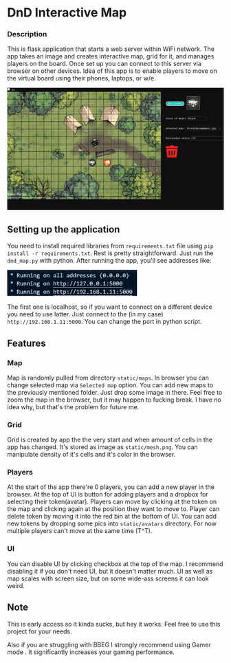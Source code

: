 # DnD Interactive Map

### Description

This is flask application that starts a web server within WiFi network. The app takes an image and creates interactive map, grid for it, and manages players on the board. Once set up you can connect to this server via browser on other devices. Idea of this app is to enable players to move on the virtual board using their phones, laptops, or w/e.

![](https://github.com/DefinitelyNotRandomNickname/DnD_Interactive_map/blob/main/static/resources/app.gif)

## Setting up the application

You need to install required libraries from `requirements.txt` file using `pip install -r requirements.txt`. Rest is pretty straightforward. Just run the `dnd_map.py` with python. After running the app, you'll see addresses like:

![](https://github.com/DefinitelyNotRandomNickname/DnD_Interactive_map/blob/main/static/resources/run_addresses.png)

The first one is localhost, so if you want to connect on a different device you need to use latter. Just connect to the (in my case) `http://192.168.1.11:5000`. You can change the port in python script.

## Features

### Map

Map is randomly pulled from directory `static/maps`. In browser you can change selected map via `Selected map` option. You can add new maps to the previously mentioned folder. Just drop some image in there. Feel free to zoom the map in the browser, but it may happen to fucking break. I have no idea why, but that's the problem for future me.

### Grid

Grid is created by app the the very start and when amount of cells in the app has changed. It's stored as image as `static/mesh.png`. You can manipulate density of it's cells and it's color in the browser.

### Players

At the start of the app there're 0 players, you can add a new player in the browser. At the top of UI is button for adding players and a dropbox for selecting their token(avatar). Players can move by clicking at the token on the map and clicking again at the position they want to move to. Player can delete token by moving it into the red bin at the bottom of UI. You can add new tokens by dropping some pics into `static/avatars` directory. For now multiple players can't move at the same time (T^T).

### UI

You can disable UI by clicking checkbox at the top of the map. I recommend disabling it if you don't need UI, but it doesn't matter much. UI as well as map scales with screen size, but on some wide-ass screens it can look weird.

## Note

This is early access so it kinda sucks, but hey it works. Feel free to use this project for your needs. 

Also if you are struggling with BBEG I strongly recommend using
<h align="center">
    <a class="rainbow-text">Gamer mode</a>
</h>. It significantly increases your gaming performance.

<link rel="stylesheet" type="text/css" href="static/styles.css">

